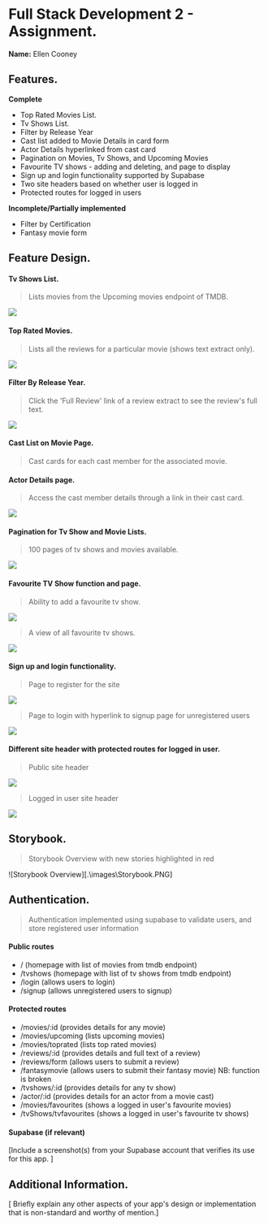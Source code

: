 # Full Stack Development 2 - Assignment.

**Name:** Ellen Cooney

## Features.

**Complete**

- Top Rated Movies List.
- Tv Shows List.
- Filter by Release Year
- Cast list added to Movie Details in card form
- Actor Details hyperlinked from cast card
- Pagination on Movies, Tv Shows, and Upcoming Movies
- Favourite TV shows - adding and deleting, and page to display
- Sign up and login functionality supported by Supabase
- Two site headers based on whether user is logged in
- Protected routes for logged in users

**Incomplete/Partially implemented**

- Filter by Certification
- Fantasy movie form

## Feature Design.

#### Tv Shows List.

> Lists movies from the Upcoming movies endpoint of TMDB.

![][image1]

#### Top Rated Movies.

> Lists all the reviews for a particular movie (shows text extract only).

![][image2]

#### Filter By Release Year.

> Click the 'Full Review' link of a review extract to see the review's full text.

![][image3]

#### Cast List on Movie Page.

> Cast cards for each cast member for the associated movie.

#### Actor Details page.

> Access the cast member details through a link in their cast card.

![][image3]

#### Pagination for Tv Show and Movie Lists.

> 100 pages of tv shows and movies available.

![][image3]

#### Favourite TV Show function and page.

> Ability to add a favourite tv show.

![][image3]

> A view of all favourite tv shows.

![][image3]

#### Sign up and login functionality.

> Page to register for the site

![][image3]

> Page to login with hyperlink to signup page for unregistered users

![][image3]

#### Different site header with protected routes for logged in user.

> Public site header

![][image3]

> Logged in user site header

![][image3]

## Storybook.

> Storybook Overview with new stories highlighted in red

![Storybook Overview][.\images\Storybook.PNG]

## Authentication.

> Authentication implemented using supabase to validate users, and store registered user information

#### Public routes

- / (homepage with list of movies from tmdb endpoint)
- /tvshows (homepage with list of tv shows from tmdb endpoint)
- /login (allows users to login)
- /signup (allows unregistered users to signup)

#### Protected routes

- /movies/:id (provides details for any movie)
- /movies/upcoming (lists upcoming movies)
- /movies/toprated (lists top rated movies)
- /reviews/:id (provides details and full text of a review)
- /reviews/form (allows users to submit a review)
- /fantasymovie (allows users to submit their fantasy movie) NB: function is broken
- /tvshows/:id (provides details for any tv show)
- /actor/:id (provides details for an actor from a movie cast)
- /movies/favourites (shows a logged in user's favourite movies)
- /tvShows/tvfavourites (shows a logged in user's favourite tv shows)

#### Supabase (if relevant)

[Include a screenshot(s) from your Supabase account that verifies its use for this app. ]

## Additional Information.

[ Briefly explain any other aspects of your app's design or implementation that is non-standard and worthy of mention.]

[image1]: ./images/image1.png
[image2]: ./images/image2.png
[image3]: ./images/image3.png
[image4]: ./images/image4.png
[image5]: ./images/image5.png
